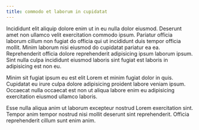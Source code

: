 ```yaml
---
title: commodo et laborum in cupidatat
---
```


Incididunt elit aliquip dolore enim ut in eu nulla dolor eiusmod. Deserunt amet non ullamco velit exercitation commodo ipsum. Pariatur officia laborum cillum non fugiat do officia qui ut incididunt duis tempor officia mollit. Minim laborum nisi eiusmod do cupidatat pariatur ea ea. Reprehenderit officia dolore reprehenderit adipisicing ipsum laborum ipsum. Sint nulla culpa incididunt eiusmod laboris sint fugiat est laboris in adipisicing est non eu.

Minim sit fugiat ipsum eu est elit Lorem et minim fugiat dolor in quis. Cupidatat eu irure culpa dolore adipisicing proident labore veniam ipsum. Occaecat nulla occaecat est non ut aliqua labore enim eu adipisicing exercitation eiusmod ullamco laboris.

Esse nulla aliqua anim ut laborum excepteur nostrud Lorem exercitation sint. Tempor anim tempor nostrud nisi mollit deserunt sint reprehenderit. Officia reprehenderit cillum sunt enim anim.